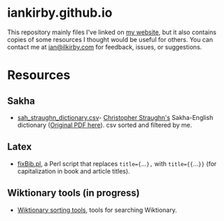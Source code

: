 # iankirby.github.io

This repository mainly files I've linked on [my website](https://iankirby.github.io/), but it also contains copies of some resources I thought would be useful for others. You can contact me at ian@ilkirby.com for feedback, issues, or suggestions.

# Resources

## Sakha

- [sah_straughn_dictionary.csv](Docs/sah_straughn_dictionary.csv)- [Christopher Straughn's](https://elegantlexicon.com/) Sakha-English dictionary ([Original PDF here](Docs/Straughn%20Sakha-English%20dictionary.pdf)).  csv sorted and filtered by me. 

## Latex

- [fixBib.pl](https://gitlab.com/ilkvm/tools/-/blob/main/projects/fixBib/README.md), a Perl script that replaces `title={`...`},` with `title={{`...`}}` (for capitalization in book and article titles).
<!-- - [texSpacing.py](texSpacing/texspacing.md), a Python script that makes sure linguex, figures, tables, and align environments are single spaced in an otherwise non-single spaced environment. -->

## Wiktionary tools (in progress)

- [Wiktionary sorting tools](gitlab-resources/wiktionary/wiktionary.md), tools for searching Wiktionary.
